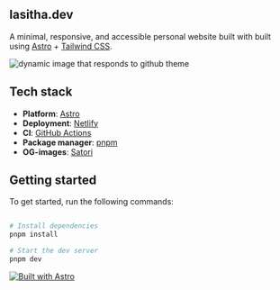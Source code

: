## lasitha.dev

A minimal, responsive, and accessible personal website built with built using [Astro](https://astro.build/) + [Tailwind CSS](https://tailwindcss.com/).


<picture>
  <source media="(prefers-color-scheme: dark)" srcset="https://github.com/LasithaPrabodha/lasitha.dev/assets/10921870/39ad0a9e-f758-4912-9eaa-77d7d46c7bb0">
  <source media="(prefers-color-scheme: light)" srcset="https://github.com/LasithaPrabodha/lasitha.dev/assets/10921870/0d7932d6-2a98-4140-adc6-7e236b0f2968">
  <img alt="dynamic image that responds to github theme" src="https://github.com/LasithaPrabodha/lasitha.dev/assets/10921870/0d7932d6-2a98-4140-adc6-7e236b0f2968">
</picture>


## Tech stack

- **Platform**: [Astro](https://github.com/withastro/astro)
- **Deployment**: [Netlify](https://www.netlify.com/)
- **CI**: [GitHub Actions](https://github.com/features/actions)
- **Package manager**: [pnpm](https://pnpm.io/)
- **OG-images**: [Satori](https://github.com/vercel/satori)


## Getting started

To get started, run the following commands:

```bash

# Install dependencies
pnpm install

# Start the dev server
pnpm dev

```

[![Built with Astro](https://astro.badg.es/v2/built-with-astro/medium.svg)](https://astro.build)

